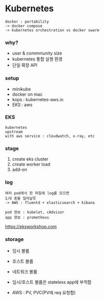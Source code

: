 # Kubernetes

    docker : portability
    -> docker compose
    -> kubernetes orchestration vs docker swarm


### why?
- user & commmunity size
- kubernetes 통합 실행 환경
- 단일 확장 API

### setup
- minikube
- docker on mac
- kops : kubernetes-aws.io
- EKS : aws


### EKS
    kubernetes
    upstream
    with aws service : cloudwatch, x-ray, etc

### stage
1. create eks cluster
2. create worker load
3. add-on



### log
    여러 pod에서 한 파일에 log를 모으면
    I/O 충돌 일어날듯
    -> AWS : fluentd + elasticsearch + kibana

    pod 정보 : kubelet, cAdvisor
    app 정보 : prometheus

https://eksworkshop.com


### storage
- 임시 볼륨
- 호스트 볼륨
- 네트워크 볼륨

- 임시/호스트 볼륨은 stateless app에 부적합
- AWS : PV, PVC(PV에 req 요청함)


